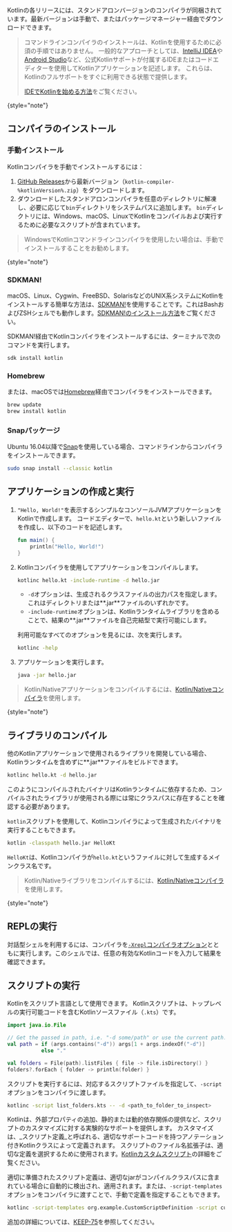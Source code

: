 [//]: # (title: Kotlinコマンドラインコンパイラ)

Kotlinの各リリースには、スタンドアロンバージョンのコンパイラが同梱されています。最新バージョンは手動で、またはパッケージマネージャー経由でダウンロードできます。

> コマンドラインコンパイラのインストールは、Kotlinを使用するために必須の手順ではありません。
> 一般的なアプローチとしては、[IntelliJ IDEA](https://www.jetbrains.com/idea/)や[Android Studio](https://developer.android.com/studio)など、公式Kotlinサポートが付属するIDEまたはコードエディターを使用してKotlinアプリケーションを記述します。
> これらは、Kotlinのフルサポートをすぐに利用できる状態で提供します。
>
> [IDEでKotlinを始める方法](getting-started.md)をご覧ください。
>
{style="note"}

## コンパイラのインストール

### 手動インストール

Kotlinコンパイラを手動でインストールするには：

1.  [GitHub Releases](%kotlinLatestUrl%)から最新バージョン（`kotlin-compiler-%kotlinVersion%.zip`）をダウンロードします。
2.  ダウンロードしたスタンドアロンコンパイラを任意のディレクトリに解凍し、必要に応じて`bin`ディレクトリをシステムパスに追加します。
    `bin`ディレクトリには、Windows、macOS、LinuxでKotlinをコンパイルおよび実行するために必要なスクリプトが含まれています。

> WindowsでKotlinコマンドラインコンパイラを使用したい場合は、手動でインストールすることをお勧めします。
>
{style="note"}

### SDKMAN!

macOS、Linux、Cygwin、FreeBSD、SolarisなどのUNIX系システムにKotlinをインストールする簡単な方法は、[SDKMAN!](https://sdkman.io)を使用することです。これはBashおよびZSHシェルでも動作します。[SDKMAN!のインストール方法](https://sdkman.io/install)をご覧ください。

SDKMAN!経由でKotlinコンパイラをインストールするには、ターミナルで次のコマンドを実行します。

```bash
sdk install kotlin
```

### Homebrew

または、macOSでは[Homebrew](https://brew.sh/)経由でコンパイラをインストールできます。

```bash
brew update
brew install kotlin
```

### Snapパッケージ

Ubuntu 16.04以降で[Snap](https://snapcraft.io/)を使用している場合、コマンドラインからコンパイラをインストールできます。

```bash
sudo snap install --classic kotlin
```

## アプリケーションの作成と実行

1.  `"Hello, World!"`を表示するシンプルなコンソールJVMアプリケーションをKotlinで作成します。
    コードエディターで、`hello.kt`という新しいファイルを作成し、以下のコードを記述します。

    ```kotlin
    fun main() {
        println("Hello, World!")
    }
    ```

2.  Kotlinコンパイラを使用してアプリケーションをコンパイルします。

    ```bash
    kotlinc hello.kt -include-runtime -d hello.jar
    ```

    *   `-d`オプションは、生成されるクラスファイルの出力パスを指定します。これはディレクトリまたは**.jar**ファイルのいずれかです。
    *   `-include-runtime`オプションは、Kotlinランタイムライブラリを含めることで、結果の**.jar**ファイルを自己完結型で実行可能にします。

    利用可能なすべてのオプションを見るには、次を実行します。

    ```bash
    kotlinc -help
    ```

3.  アプリケーションを実行します。

    ```bash
    java -jar hello.jar
    ```

> Kotlin/Nativeアプリケーションをコンパイルするには、[Kotlin/Nativeコンパイラ](native-get-started.md#using-the-command-line-compiler)を使用します。
>
{style="note"}

## ライブラリのコンパイル

他のKotlinアプリケーションで使用されるライブラリを開発している場合、Kotlinランタイムを含めずに**.jar**ファイルをビルドできます。

```bash
kotlinc hello.kt -d hello.jar
```

このようにコンパイルされたバイナリはKotlinランタイムに依存するため、コンパイルされたライブラリが使用される際には常にクラスパスに存在することを確認する必要があります。

`kotlin`スクリプトを使用して、Kotlinコンパイラによって生成されたバイナリを実行することもできます。

```bash
kotlin -classpath hello.jar HelloKt
```

`HelloKt`は、Kotlinコンパイラが`hello.kt`というファイルに対して生成するメインクラス名です。

> Kotlin/Nativeライブラリをコンパイルするには、[Kotlin/Nativeコンパイラ](native-libraries.md#using-kotlin-native-compiler)を使用します。
>
{style="note"}

## REPLの実行

対話型シェルを利用するには、コンパイラを[`-Xrepl`コンパイラオプション](compiler-reference.md#xrepl)とともに実行します。このシェルでは、任意の有効なKotlinコードを入力して結果を確認できます。

## スクリプトの実行

Kotlinをスクリプト言語として使用できます。
Kotlinスクリプトは、トップレベルの実行可能コードを含むKotlinソースファイル（`.kts`）です。

```kotlin
import java.io.File

// Get the passed in path, i.e. "-d some/path" or use the current path.
val path = if (args.contains("-d")) args[1 + args.indexOf("-d")]
           else "."

val folders = File(path).listFiles { file -> file.isDirectory() }
folders?.forEach { folder -> println(folder) }
```

スクリプトを実行するには、対応するスクリプトファイルを指定して、`-script`オプションをコンパイラに渡します。

```bash
kotlinc -script list_folders.kts -- -d <path_to_folder_to_inspect>
```

Kotlinは、外部プロパティの追加、静的または動的依存関係の提供など、スクリプトのカスタマイズに対する実験的なサポートを提供します。
カスタマイズは、_スクリプト定義_と呼ばれる、適切なサポートコードを持つアノテーション付きKotlinクラスによって定義されます。
スクリプトのファイル名拡張子は、適切な定義を選択するために使用されます。[Kotlinカスタムスクリプト](custom-script-deps-tutorial.md)の詳細をご覧ください。

適切に準備されたスクリプト定義は、適切なjarがコンパイルクラスパスに含まれている場合に自動的に検出され、適用されます。または、`-script-templates`オプションをコンパイラに渡すことで、手動で定義を指定することもできます。

```bash
kotlinc -script-templates org.example.CustomScriptDefinition -script custom.script1.kts
```

追加の詳細については、[KEEP-75](https://github.com/Kotlin/KEEP/blob/master/proposals/scripting-support.md)を参照してください。